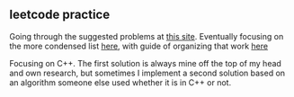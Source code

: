 ## leetcode practice

Going through the suggested problems at [this site](https://seanprashad.com/leetcode-patterns/).
Eventually focusing on the more condensed list [here](https://leetcode.com/list/9h4lgwl2/), with guide of organizing that work [here](https://techinterviewhandbook.org/best-practice-questions/)

Focusing on C++. The first solution is always mine off the top of my head and own research,
but sometimes I implement a second solution based on an algorithm someone else used whether it is in C++ or not.
